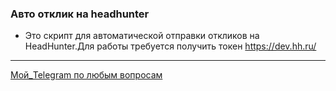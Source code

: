 ### Авто отклик на headhunter

- Это скрипт для автоматической отправки откликов на HeadHunter.Для работы требуется получить токен https://dev.hh.ru/



------------


[Мой_Telegram по любым вопросам ]( https://www.t.me/Igor74_P)
